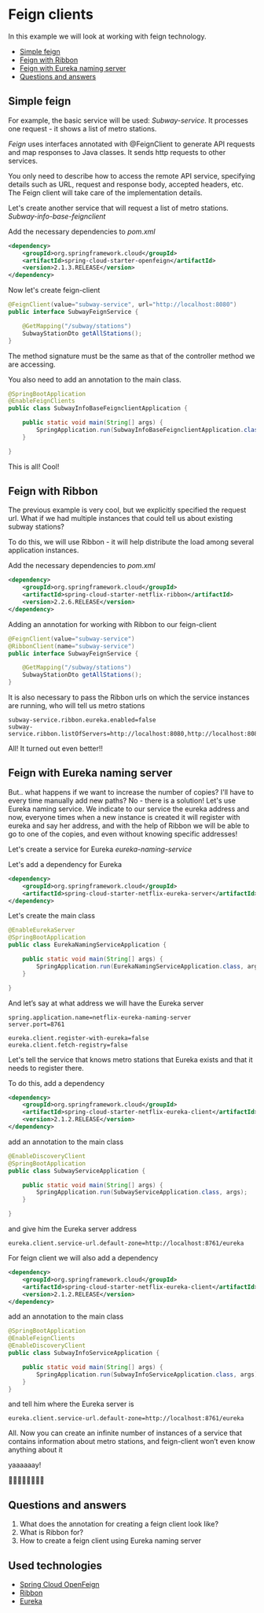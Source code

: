 # Feign clients

In this example we will look at working with feign technology.

* [Simple feign](#simple-feign)
* [Feign with Ribbon](#feign-with-ribbon)
* [Feign with Eureka naming server](#feign-with-eureka-naming-server)
* [Questions and answers](#questions-and-answers)

## Simple feign

For example, the basic service will be used: *Subway-service*.
It processes one request - it shows a list of metro stations.

*Feign* uses interfaces annotated with @FeignClient to generate API requests and map responses to Java classes.
It sends http requests to other services.

You only need to describe how to access the remote API service,
specifying details such as URL, request and response body, accepted headers, etc.
The Feign client will take care of the implementation details.

Let's create another service that will request a list of metro stations.
*Subway-info-base-feignclient*

Add the necessary dependencies to *pom.xml*
```xml
<dependency>
	<groupId>org.springframework.cloud</groupId>
	<artifactId>spring-cloud-starter-openfeign</artifactId>
	<version>2.1.3.RELEASE</version>
</dependency>
```

Now let's create feign-client

```java
@FeignClient(value="subway-service", url="http://localhost:8080")
public interface SubwayFeignService {

    @GetMapping("/subway/stations")
    SubwayStationDto getAllStations();
}
```
The method signature must be the same as that of the controller method we are accessing.

You also need to add an annotation to the main class.

```java
@SpringBootApplication
@EnableFeignClients
public class SubwayInfoBaseFeignclientApplication {

	public static void main(String[] args) {
		SpringApplication.run(SubwayInfoBaseFeignclientApplication.class, args);
	}

}
```

This is all! Cool!

## Feign with Ribbon
The previous example is very cool, but we explicitly specified the request url. What if we had multiple instances that could tell us about existing subway stations?

To do this, we will use Ribbon - it will help distribute the load among several application instances.

Add the necessary dependencies to *pom.xml*
```xml
<dependency>
    <groupId>org.springframework.cloud</groupId>
	<artifactId>spring-cloud-starter-netflix-ribbon</artifactId>
	<version>2.2.6.RELEASE</version>
</dependency>
```

Adding an annotation for working with Ribbon to our feign-client

```java
@FeignClient(value="subway-service")
@RibbonClient(name="subway-service")
public interface SubwayFeignService {

    @GetMapping("/subway/stations")
    SubwayStationDto getAllStations();
}
```

It is also necessary to pass the Ribbon urls on which the service instances are running,
who will tell us metro stations
```properties
subway-service.ribbon.eureka.enabled=false
subway-service.ribbon.listOfServers=http://localhost:8080,http://localhost:8085
```

All! It turned out even better!!

## Feign with Eureka naming server

But.. what happens if we want to increase the number of copies? I'll have to every time
manually add new paths? No - there is a solution!
Let's use Eureka naming service. We indicate to our service the eureka address and now, everyone
times when a new instance is created it will register with eureka and say
her address, and with the help of Ribbon we will be able to go to one of the copies, and even
without knowing specific addresses!

Let's create a service for Eureka *eureka-naming-service*

Let's add a dependency for Eureka
```xml
<dependency>
    <groupId>org.springframework.cloud</groupId>
    <artifactId>spring-cloud-starter-netflix-eureka-server</artifactId>
</dependency>
```

Let's create the main class

```java
@EnableEurekaServer
@SpringBootApplication
public class EurekaNamingServiceApplication {

	public static void main(String[] args) {
		SpringApplication.run(EurekaNamingServiceApplication.class, args);
	}

}
```

And let’s say at what address we will have the Eureka server
```properties
spring.application.name=netflix-eureka-naming-server
server.port=8761

eureka.client.register-with-eureka=false
eureka.client.fetch-registry=false
```

Let's tell the service that knows metro stations that Eureka exists and that it needs to register there.

To do this, add a dependency

```xml
<dependency>
    <groupId>org.springframework.cloud</groupId>
    <artifactId>spring-cloud-starter-netflix-eureka-client</artifactId>
    <version>2.1.2.RELEASE</version>
</dependency>
```

add an annotation to the main class

```java
@EnableDiscoveryClient
@SpringBootApplication
public class SubwayServiceApplication {

	public static void main(String[] args) {
		SpringApplication.run(SubwayServiceApplication.class, args);
	}

}
```

and give him the Eureka server address

```properties
eureka.client.service-url.default-zone=http://localhost:8761/eureka
```

For feign client we will also add a dependency
```xml
<dependency>
    <groupId>org.springframework.cloud</groupId>
    <artifactId>spring-cloud-starter-netflix-eureka-client</artifactId>
    <version>2.1.2.RELEASE</version>
</dependency>
```
add an annotation to the main class

```java
@SpringBootApplication
@EnableFeignClients
@EnableDiscoveryClient
public class SubwayInfoServiceApplication {

	public static void main(String[] args) {
		SpringApplication.run(SubwayInfoServiceApplication.class, args);
	}
}
```

and tell him where the Eureka server is

```properties
eureka.client.service-url.default-zone=http://localhost:8761/eureka
```

All. Now you can create an infinite number of instances of a service that contains information about metro stations, and feign-client won’t even know anything about it

yaaaaaay!

🎉🎉🎉🎉🎉🎉🎉🎉
## Questions and answers
1. What does the annotation for creating a feign client look like?
2. What is Ribbon for?
3. How to create a feign client using Eureka naming server

## Used technologies

* [Spring Cloud OpenFeign](https://cloud.spring.io/spring-cloud-openfeign/reference/html/) 
* [Ribbon](https://cloud.spring.io/spring-cloud-netflix/multi/multi_spring-cloud-ribbon.html)
* [Eureka](https://github.com/Netflix/eureka) 
